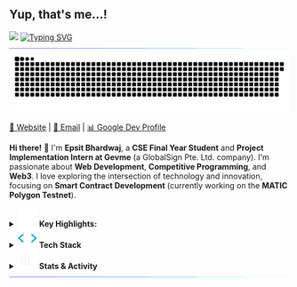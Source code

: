 ## Yup, that's me...!
![](https://visitor-badge.glitch.me/badge?page_id=epsit03)
<a href="https://git.io/typing-svg"><img src="https://readme-typing-svg.herokuapp.com?font=Fira+Code&duration=4000&pause=800&color=15F740&width=400&lines=Epsit+Bhardwaj;A+CSE+senior;Web+Developer;Competitive+Programmer;Web3+enthusiast" alt="Typing SVG" /></a>
<img src="https://github.com/epsit03/epsit03/blob/main/assets/Real.gif">
<picture>
  <source media="(prefers-color-scheme: dark)" srcset="https://raw.githubusercontent.com/epsit03/epsit03/output/github-snake-dark.svg">
  <source media="(prefers-color-scheme: light)" srcset="https://raw.githubusercontent.com/epsit03/epsit03/output/github-snake.svg">
  <img src="https://raw.githubusercontent.com/epsit03/epsit03/output/github-snake.svg">
</picture>

[🔗 Website](https://www.sites.google.com/view/epsit) | [📧 Email](mailto:epsitbhardwaj26@gmail.com) | [📊 Google Dev Profile](https://developers.google.com/profile/u/epsit)

**Hi there!** 👋 I'm **Epsit Bhardwaj**, a **CSE Final Year Student** and **Project Implementation Intern at Gevme** (a GlobalSign Pte. Ltd. company). I'm passionate about **Web Development**, **Competitive Programming**, and **Web3**. I love exploring the intersection of technology and innovation, focusing on **Smart Contract Development** (currently working on the **MATIC Polygon Testnet**).
<details>
<summary><img src="https://github.com/epsit03/epsit03/blob/main/assets/More.gif" width="35"> <b>Key Highlights:</b> </summary>
<br/>


- **Ex-Consultant** at **Wheebox-ETS**  
- **MLSA**, **Mentor** @Social Winter of Code (S'23 & S'24)  
- **Speaker** @GDG Kanpur, @TensorFlow User Group, @BhopalFOSS  
- Building **FOSS** projects in my leisure time  
- Currently deploying **smart contracts** over **MATIC** on **Mumbai testnet**
---
</details>

<details>
<summary><img src="https://github.com/epsit03/epsit03/blob/main/assets/Skills.gif" width="35"> <b>Tech Stack</b> </summary>
<br/>
I'm always exploring new technologies and improving my skill set. Here are some of the tools I use:
<br/>
<div style="display: flex; flex-wrap: wrap; justify-content: space-around;">
  <img src="https://techstack-generator.vercel.app/react-icon.svg" alt="React" width="65" height="65"/>
  <img src="https://techstack-generator.vercel.app/python-icon.svg" alt="Python" width="65" height="65"/>
  <img src="https://techstack-generator.vercel.app/js-icon.svg" alt="JavaScript" width="65" height="65"/>
  <img src="https://techstack-generator.vercel.app/cpp-icon.svg" alt="C++" width="65" height="65"/>
  <img src="https://techstack-generator.vercel.app/webpack-icon.svg" alt="Webpack" width="65" height="65"/>
  <img src="https://techstack-generator.vercel.app/mysql-icon.svg" alt="MySQL" width="65" height="65"/>
  <img src="https://techstack-generator.vercel.app/ts-icon.svg" alt="TypeScript" width="65" height="65"/>
  <img src="https://techstack-generator.vercel.app/aws-icon.svg" alt="AWS" width="65" height="65"/>
  <img src="https://techstack-generator.vercel.app/github-icon.svg" alt="GitHub" width="65" height="65"/>
  <img src="https://skillicons.dev/icons?i=html" alt="HTML5" width="48" height="48"/>
  <img src="https://skillicons.dev/icons?i=css" alt="CSS" width="48" height="48"/>
  <img src="https://skillicons.dev/icons?i=postgre" alt="PostgreSQL" width="48" height="48"/>
  <img src="https://skillicons.dev/icons?i=mongodb" alt="MongoDB" width="48" height="48"/>
  <img src="https://skillicons.dev/icons?i=bootstrap" alt="Bootstrap" width="48" height="48"/>
</div>

---
</details>
<details>
  <summary><img src="https://github.com/epsit03/epsit03/blob/main/assets/Github-Stats.gif" width="35"> <b>Stats & Activity</b> </summary> <br/>

  **Most Used Languages:**  
<br/>
![Top Langs](https://github-readme-stats.vercel.app/api/top-langs/?username=epsit03&layout=compact&theme=dark)

**Weekly Activity:**  
<br/>
![WakaTime](https://github-readme-stats.vercel.app/api?username=epsit03&show_icons=true&theme=gotham)

**Recent Contributions:**
```text
JavaScript     ███████████████▒░░░░░░░░░   61.19 %
TypeScript     █████████▒░░░░░░░░░░░░░░░   31.49 %
NextJs         █████▒░░░░░░░░░░░░░░░░░░░   07.32 %
```
</details>
<img src="https://github.com/epsit03/epsit03/blob/main/assets/Real.gif">

